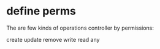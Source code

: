 
# define perms

The are few kinds of operations controller by permissions:

create
update
remove
write
read
any